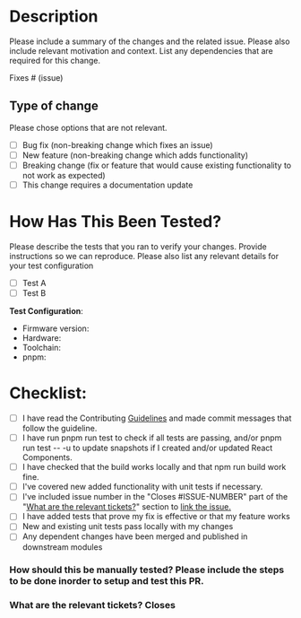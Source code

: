 # Description

Please include a summary of the changes and the related issue. Please also include relevant motivation and context. List any dependencies that are required for this change.

Fixes # (issue)

## Type of change

Please chose options that are not relevant.

- [ ] Bug fix (non-breaking change which fixes an issue)
- [ ] New feature (non-breaking change which adds functionality)
- [ ] Breaking change (fix or feature that would cause existing functionality to not work as expected)
- [ ] This change requires a documentation update

# How Has This Been Tested?

Please describe the tests that you ran to verify your changes. Provide instructions so we can reproduce. Please also list any relevant details for your test configuration

- [ ] Test A
- [ ] Test B

**Test Configuration**:
* Firmware version:
* Hardware:
* Toolchain:
* pnpm:

# Checklist:

- [ ] I have read the Contributing [Guidelines](https://github.com/OSCA-Kampala-Chapter/react-ui/issues/CONTRIBUTING.md) and made commit messages that follow the guideline.
- [ ] I have run pnpm run test to check if all tests are passing, and/or pnpm run test -- -u to update snapshots if I created and/or updated React Components.
- [ ] I have checked that the build works locally and that npm run build work fine.
- [ ] I've covered new added functionality with unit tests if necessary.
- [ ] I've included issue number in the "Closes #ISSUE-NUMBER" part of the "[What are the relevant tickets?](https://github.com/airqo-platform/AirQo-frontend/blob/staging/.github/PULL_REQUEST_TEMPLATE.md#what-are-the-relevant-tickets)" section to [link the issue.](https://docs.github.com/en/issues/tracking-your-work-with-issues/linking-a-pull-request-to-an-issue#linking-a-pull-request-to-an-issue-using-a-keyword)
- [ ] I have added tests that prove my fix is effective or that my feature works
- [ ] New and existing unit tests pass locally with my changes
- [ ] Any dependent changes have been merged and published in downstream modules

### How should this be manually tested? Please include the steps to be done inorder to setup and test this PR.


### What are the relevant tickets? Closes #



